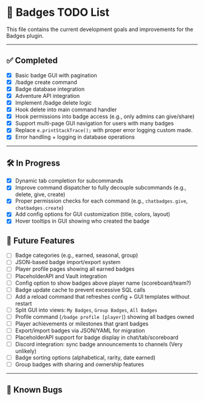 # 📝 Badges TODO List

This file contains the current development goals and improvements for the Badges plugin.

---

## ✅ Completed
- [x] Basic badge GUI with pagination
- [x] /badge create command
- [x] Badge database integration
- [x] Adventure API integration
- [x] Implement /badge delete logic
- [x] Hook delete into main command handler
- [x] Hook permissions into badge access (e.g., only admins can give/share)
- [x] Support multi-page GUI navigation for users with many badges
- [x] Replace `e.printStackTrace();` with proper error logging custom made.
- [x] Error handling + logging in database operations
---

## 🛠️ In Progress
- [x] Dynamic tab completion for subcommands
- [x] Improve command dispatcher to fully decouple subcommands (e.g., delete, give, create)
- [x] Proper permission checks for each command (e.g., `chatbadges.give`, `chatbadges.create`)
- [x] Add config options for GUI customization (title, colors, layout)
- [x] Hover tooltips in GUI showing who created the badge
## 🧠 Future Features
- [ ] Badge categories (e.g., earned, seasonal, group)
- [ ] JSON-based badge import/export system
- [ ] Player profile pages showing all earned badges
- [ ] PlaceholderAPI and Vault integration
- [ ] Config option to show badges above player name (scoreboard/team?)
- [ ] Badge update cache to prevent excessive SQL calls
- [ ] Add a reload command that refreshes config + GUI templates without restart
- [ ] Split GUI into views: `My Badges`, `Group Badges`, `All Badges`
- [ ] Profile command (`/badge profile [player]`) showing all badges owned
- [ ] Player achievements or milestones that grant badges
- [ ] Export/import badges via JSON/YAML for migration
- [ ] PlaceholderAPI support for badge display in chat/tab/scoreboard
- [ ] Discord integration: sync badge announcements to channels (Very unlikely)
- [ ] Badge sorting options (alphabetical, rarity, date earned)
- [ ] Group badges with sharing and ownership features

---

## 🐞 Known Bugs
